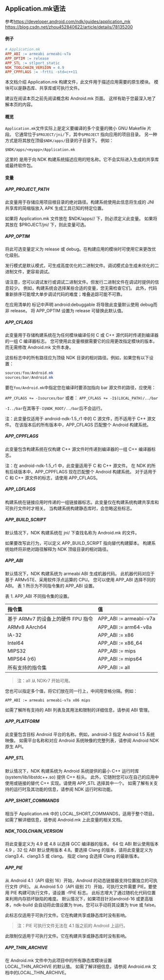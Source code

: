 ## Application.mk语法

参考<https://developer.android.com/ndk/guides/application_mk>
<https://blog.csdn.net/zhou452840622/article/details/78135200>

#### 例子

```makefile
# Application.mk
APP_ABI := armeabi armeabi-v7a
APP_OPTIM := release
APP_STL := stlport_static
NDK_TOOLCHAIN_VERSION = 4.9
APP_CPPFLAGS := -frtti -std=c++11
```

本文档介绍 Application.mk 构建文件，此文件用于描述应用需要的原生模块。 模块可以是静态库、共享库或可执行文件。

建议在阅读本页之前先阅读概念和 Android.mk 页面。 这样有助于您最深入地了解本页的内容。

#### 概览

`Application.mk`文件实际上是定义要编译的多个变量的微小 GNU Makefile 片段。 它通常位于`$PROJECT/jni/`下，其中`$PROJECT` 指向应用的项目目录。 另一种方式是将其放在顶级`$NDK/apps/`目录的子目录下。 例如：

`$NDK/apps/<myapp>/Application.mk`

这里的 <myapp> 是用于向 NDK 构建系统描述应用的短名称。它不会实际进入生成的共享库或最终软件包。

#### 变量

##### APP_PROJECT_PATH
此变量用于存储应用项目根目录的绝对路径。构建系统使用此信息将生成的 JNI 共享库的简缩版放入 APK 生成工具已知的特定位置。

如果将 Application.mk 文件放在 $NDK/apps/<myapp>/ 下，则必须定义此变量。 如果将其放在 $PROJECT/jni/ 下，则此变量可选。

##### APP_OPTIM
将此可选变量定义为 release 或 debug。在构建应用的模块时可使用它来更改优化级别。

发行模式是默认模式，可生成高度优化的二进制文件。调试模式会生成未优化的二进制文件，更容易调试。

请注意，您可以调试发行或调试二进制文件。但发行二进制文件在调试时提供的信息较少。 例如，构建系统会选择某些合适的变量，您无需检查它们。 此外，代码重新排序可能增大单步调试代码的难度；堆叠追踪可能不可靠。

在应用清单的 <application> 标记中声明 android:debuggable 将导致此变量默认使用 debug而非 release。 将 APP_OPTIM 设置为 release 可替换此默认值。

##### APP_CFLAGS
此变量用于存储构建系统在为任何模块编译任何 C 或 C++ 源代码时传递到编译器的一组 C 编译器标志。 您可使用此变量根据需要它的应用更改指定模块的版本，而无需修改 Android.mk 文件本身。

这些标志中的所有路径应为顶级 NDK 目录的相对路径。例如，如果您有以下设置：

```java
sources/foo/Android.mk
sources/bar/Android.mk
```

要在`foo/Android.mk`中指定您在编译时要添加指向 bar 源文件的路径，应使用：

`APP_CFLAGS += -Isources/bar`
或者：
`APP_CFLAGS += -I$(LOCAL_PATH)/../bar`

`-I../bar`在其等于`-I$NDK_ROOT/../bar`后不会运行。

注：此变量仅适用于 android-ndk-1.5_r1 中的 C 源文件，而不适用于 C++ 源文件。 在该版本后的所有版本中，APP_CFLAGS 匹配整个 Android 构建系统。

##### APP_CPPFLAGS
此变量包含构建系统在仅构建 C++ 源文件时传递到编译器的一组 C++ 编译器标志。

注：在 android-ndk-1.5_r1 中，此变量适用于 C 和 C++ 源文件。 在 NDK 的所有后续版本中，APP_CPPFLAGS 现在匹配整个 Android 构建系统。 对于适用于 C 和 C++ 源文件的标志，请使用 APP_CFLAGS。

##### APP_LDFLAGS
构建系统在链接应用时传递的一组链接器标志。此变量仅在构建系统构建共享库和可执行文件时才相关。 当构建系统构建静态库时，会忽略这些标志。

##### APP_BUILD_SCRIPT
默认情况下，NDK 构建系统在 jni/ 下查找名称为 Android.mk 的文件。

如果要改写此行为，可以定义 APP_BUILD_SCRIPT 指向替代构建脚本。 构建系统始终将非绝对路径解释为 NDK 顶级目录的相对路径。

##### APP_ABI
默认情况下，NDK 构建系统为 armeabi ABI 生成机器代码。 此机器代码对应于基于 ARMv5TE、采用软件浮点运算的 CPU。 您可以使用 APP_ABI 选择不同的 ABI。 表 1 所示为不同指令集的 APP_ABI 设置。

表 1. APP_ABI 不同指令集的设置。

| 指令集 | 值     |
| :------------- | :------------- |
| 基于 ARMv7 的设备上的硬件 FPU 指令 | APP_ABI := armeabi-v7a       |
| ARMv8 AArch64	| APP_ABI := arm64-v8a
| IA-32	| APP_ABI := x86
| Intel64	| APP_ABI := x86_64
| MIPS32	| APP_ABI := mips
| MIPS64 (r6)	| APP_ABI := mips64
| 所有支持的指令集	| APP_ABI := all
> 注：all 从 NDKr7 开始可用。

您也可以指定多个值，将它们放在同一行上，中间用空格分隔。例如：

`APP_ABI := armeabi armeabi-v7a x86 mips`

如需了解所有支持的 ABI 列表及其用法和限制的详细信息，请参阅 ABI 管理。

##### APP_PLATFORM
此变量包含目标 Android 平台的名称。例如，android-3 指定 Android 1.5 系统映像。 如需平台名称和对应 Android 系统映像的完整列表，请参阅 Android NDK 原生 API。

##### APP_STL
默认情况下，NDK 构建系统为 Android 系统提供的最小 C++ 运行时库 (system/lib/libstdc++.so) 提供 C++ 标头。 此外，它随附您可以在自己的应用中使用或链接的替代 C++ 实现。请使用 APP_STL 选择其中一个。 如需了解有关支持的运行时及其功能的信息，请参阅 NDK 运行时和功能。

##### APP_SHORT_COMMANDS
相当于 Application.mk 中的 LOCAL_SHORT_COMMANDS，适用于整个项目。如需了解详细信息，请参阅 Android.mk 上此变量的相关文档。

##### NDK_TOOLCHAIN_VERSION
将此变量定义为 4.9 或 4.8 以选择 GCC 编译器的版本。 64 位 ABI 默认使用版本 4.9 ，32 位 ABI 默认使用版本 4.8。要选择 Clang 的版本，请将此变量定义为 clang3.4、clang3.5 或 clang。 指定 clang 会选择 Clang 的最新版本。

##### APP_PIE
从 Android 4.1（API 级别 16）开始，Android 的动态链接器支持位置独立的可执行文件 (PIE)。 从 Android 5.0（API 级别 21）开始，可执行文件需要 PIE。要使用 PIE 构建可执行文件，请设置 -fPIE 标志。 此标志增大了通过随机化代码位置来利用内存损坏缺陷的难度。 默认情况下，如果项目针对android-16 或更高版本，ndk-build 会自动将此值设置为 true。您可以手动将其设置为 true 或 false。

此标志仅适用于可执行文件。它在构建共享或静态库时没有影响。

> 注：PIE 可执行文件无法在 4.1 版之前的 Android 上运行。

此限制仅适用于可执行文件。它在构建共享或静态库时没有影响。

##### APP_THIN_ARCHIVE
在 Android.mk 文件中为此项目中的所有静态库模块设置 LOCAL_THIN_ARCHIVE 的默认值。 如需了解详细信息，请参阅 Android.mk 文档中的LOCAL_THIN_ARCHIVE。
